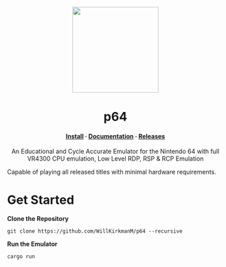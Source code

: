 <p align="center">
  <img src="https://avatars.githubusercontent.com/u/191527011?s=200&v=4" width=200 />
</p>
<h1 align="center">p64</h1>

<h4 align="center">
  <a href="#get-started">Install</a>
  ·
  <a href="https://p64.parson.dev/">Documentation</a>
  ·
  <a href="https://github.com/WillKirkmanM/p64/releases">Releases</a>
</h4>

<p align="center">An Educational and Cycle Accurate Emulator for the Nintendo 64 with full VR4300 CPU emulation, Low Level RDP, RSP & RCP Emulation</p>

Capable of playing all released titles with minimal hardware requirements.

# Get Started
**Clone the Repository**
```
git clone https://github.com/WillKirkmanM/p64 --recursive
```

**Run the Emulator**
```
cargo run
```